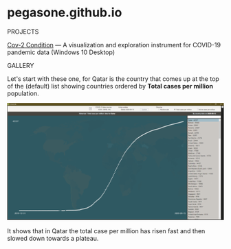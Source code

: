 # pegasone.github.io
PROJECTS

<a href="https://github.com/pegasone/cov2con">Cov-2 Condition</a> — A visualization and exploration instrument for COVID-19 pandemic data (Windows 10 Desktop)

GALLERY

Let's start with these one, for Qatar is the country that comes up at the top of the (default) list showing countries ordered by <b>Total cases per million</b> population.

![Figure 1](/img/img002.png)

It shows that in Qatar the total case per million has risen fast and then slowed down towards a plateau.
